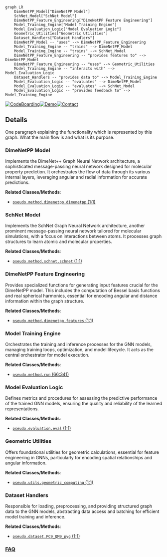 ```mermaid
graph LR
    DimeNetPP_Model["DimeNetPP Model"]
    SchNet_Model["SchNet Model"]
    DimeNetPP_Feature_Engineering["DimeNetPP Feature Engineering"]
    Model_Training_Engine["Model Training Engine"]
    Model_Evaluation_Logic["Model Evaluation Logic"]
    Geometric_Utilities["Geometric Utilities"]
    Dataset_Handlers["Dataset Handlers"]
    DimeNetPP_Model -- "uses" --> DimeNetPP_Feature_Engineering
    Model_Training_Engine -- "trains" --> DimeNetPP_Model
    Model_Training_Engine -- "trains" --> SchNet_Model
    DimeNetPP_Feature_Engineering -- "provides features to" --> DimeNetPP_Model
    DimeNetPP_Feature_Engineering -- "uses" --> Geometric_Utilities
    Model_Training_Engine -- "interacts with" --> Model_Evaluation_Logic
    Dataset_Handlers -- "provides data to" --> Model_Training_Engine
    Model_Evaluation_Logic -- "evaluates" --> DimeNetPP_Model
    Model_Evaluation_Logic -- "evaluates" --> SchNet_Model
    Model_Evaluation_Logic -- "provides feedback to" --> Model_Training_Engine
```

[![CodeBoarding](https://img.shields.io/badge/Generated%20by-CodeBoarding-9cf?style=flat-square)](https://github.com/CodeBoarding/GeneratedOnBoardings)[![Demo](https://img.shields.io/badge/Try%20our-Demo-blue?style=flat-square)](https://www.codeboarding.org/demo)[![Contact](https://img.shields.io/badge/Contact%20us%20-%20contact@codeboarding.org-lightgrey?style=flat-square)](mailto:contact@codeboarding.org)

## Details

One paragraph explaining the functionality which is represented by this graph. What the main flow is and what is its purpose.

### DimeNetPP Model
Implements the DimeNet++ Graph Neural Network architecture, a sophisticated message-passing neural network designed for molecular property prediction. It orchestrates the flow of data through its various internal layers, leveraging angular and radial information for accurate predictions.


**Related Classes/Methods**:

- <a href="https://github.com/pfizer-opensource/pseudo/blob/main/pseudo/method/dimenetpp/dimenetpp.py#L1-L1" target="_blank" rel="noopener noreferrer">`pseudo.method.dimenetpp.dimenetpp` (1:1)</a>


### SchNet Model
Implements the SchNet Graph Neural Network architecture, another prominent message-passing neural network tailored for molecular simulations, with a focus on interactions between atoms. It processes graph structures to learn atomic and molecular properties.


**Related Classes/Methods**:

- <a href="https://github.com/pfizer-opensource/pseudo/blob/main/pseudo/method/schnet/schnet.py#L1-L1" target="_blank" rel="noopener noreferrer">`pseudo.method.schnet.schnet` (1:1)</a>


### DimeNetPP Feature Engineering
Provides specialized functions for generating input features crucial for the DimeNetPP model. This includes the computation of Bessel basis functions and real spherical harmonics, essential for encoding angular and distance information within the graph structure.


**Related Classes/Methods**:

- <a href="https://github.com/pfizer-opensource/pseudo/blob/main/pseudo/method/dimenetpp/features.py#L1-L1" target="_blank" rel="noopener noreferrer">`pseudo.method.dimenetpp.features` (1:1)</a>


### Model Training Engine
Orchestrates the training and inference processes for the GNN models, managing training loops, optimization, and model lifecycle. It acts as the central orchestrator for model execution.


**Related Classes/Methods**:

- <a href="https://github.com/pfizer-opensource/pseudo/blob/main/pseudo/method/run.py#L66-L341" target="_blank" rel="noopener noreferrer">`pseudo.method.run` (66:341)</a>


### Model Evaluation Logic
Defines metrics and procedures for assessing the predictive performance of the trained GNN models, ensuring the quality and reliability of the learned representations.


**Related Classes/Methods**:

- <a href="https://github.com/pfizer-opensource/pseudo/blob/main/pseudo/evaluation/eval.py#L1-L1" target="_blank" rel="noopener noreferrer">`pseudo.evaluation.eval` (1:1)</a>


### Geometric Utilities
Offers foundational utilities for geometric calculations, essential for feature engineering in GNNs, particularly for encoding spatial relationships and angular information.


**Related Classes/Methods**:

- <a href="https://github.com/pfizer-opensource/pseudo/blob/main/pseudo/utils/geometric_computing.py#L1-L1" target="_blank" rel="noopener noreferrer">`pseudo.utils.geometric_computing` (1:1)</a>


### Dataset Handlers
Responsible for loading, preprocessing, and providing structured graph data to the GNN models, abstracting data access and batching for efficient model training and inference.


**Related Classes/Methods**:

- <a href="https://github.com/pfizer-opensource/pseudo/blob/main/pseudo/dataset/PC9_QM9_pyg.py#L1-L1" target="_blank" rel="noopener noreferrer">`pseudo.dataset.PC9_QM9_pyg` (1:1)</a>




### [FAQ](https://github.com/CodeBoarding/GeneratedOnBoardings/tree/main?tab=readme-ov-file#faq)